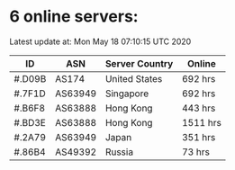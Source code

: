 # 6 online servers:

Latest update at: Mon May 18 07:10:15 UTC 2020

| ID | ASN | Server Country | Online |
| -- | --- | -------------- | ------ |
| #.D09B | AS174 | United States | 692 hrs |
| #.7F1D | AS63949 | Singapore | 692 hrs |
| #.B6F8 | AS63888 | Hong Kong | 443 hrs |
| #.BD3E | AS63888 | Hong Kong | 1511 hrs |
| #.2A79 | AS63949 | Japan | 351 hrs |
| #.86B4 | AS49392 | Russia | 73 hrs |

